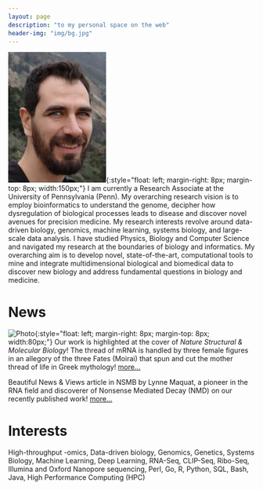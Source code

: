 ```yaml
---
layout: page
description: "to my personal space on the web"
header-img: "img/bg.jpg"
---
```


![Photo](img/me.jpg){:style="float: left; margin-right: 8px; margin-top: 8px; width:150px;"}
I am currently a Research Associate at the University of Pennsylvania (Penn).
My overarching research vision is to employ bioinformatics to understand the
genome, decipher how dysregulation of biological processes leads to disease and
discover novel avenues for precision medicine. My research interests revolve
around data-driven biology, genomics, machine learning, systems biology, and
large-scale data analysis. I have studied Physics, Biology and Computer
Science and navigated my research at the boundaries of biology and
informatics. My overarching aim is to develop novel, state-of-the-art,
computational tools to mine and integrate multidimensional biological and
biomedical data to discover new biology and address fundamental questions in
biology and medicine.

# News
![Photo](https://media.springernature.com/w300/springer-static/cover-hires/journal/41594/25/4){:style="float: left; margin-right: 8px; margin-top: 8px; width:80px;"}
Our work is highlighted at the cover of *Nature Structural & Molecular
Biology*! The thread of mRNA is handled by three female figures in an allegory
of the three Fates (Moirai) that spun and cut the mother thread of life in
Greek mythology!
[more...](https://www.nature.com/nsmb/volumes/25/issues/4)

Beautiful News & Views article in NSMB by Lynne Maquat, a pioneer in the
RNA field and discoverer of Nonsense Mediated Decay (NMD) on our recently
published work!
[more...](https://dx.doi.org/10.1038/s41594-018-0048-2)

# Interests
High-throughput -omics, Data-driven biology, Genomics, Genetics, Systems
Biology, Machine Learning, Deep Learning, RNA-Seq, CLIP-Seq, Ribo-Seq, Illumina
and Oxford Nanopore sequencing, Perl, Go, R, Python, SQL, Bash, Java, High
Performance Computing (HPC)
